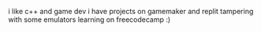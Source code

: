 i like c++ and game dev
i have projects on gamemaker and replit
tampering with some emulators
learning on freecodecamp :)
<!---
C0mm34THeW1N/C0mm34THeW1N is a ✨ special ✨ repository because its `README.md` (this file) appears on your GitHub profile.
You can click the Preview link to take a look at your changes.
--->
